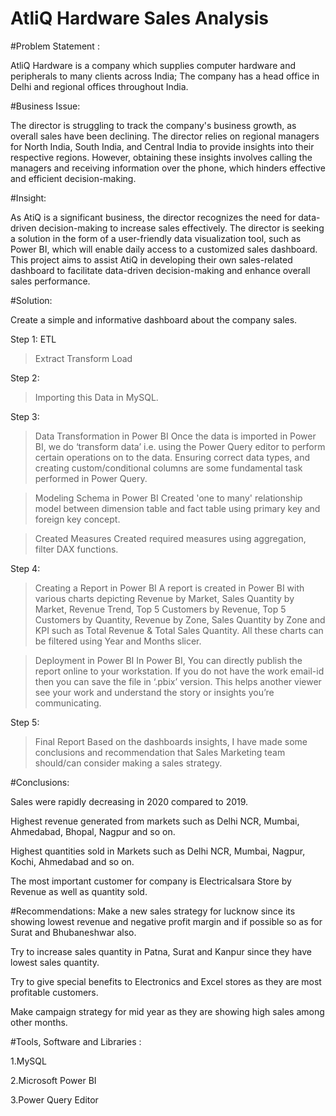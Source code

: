 # AtliQ Hardware Sales Analysis

#Problem Statement :

AtliQ Hardware is a company which supplies computer hardware and peripherals to many clients across India;
The company has a head office in Delhi and regional offices throughout India.

#Business Issue:

The director is struggling to track the company's business growth, as overall sales have been declining. The director relies on regional managers for North India, South India, and Central India to provide insights into their respective regions. However, obtaining these insights involves calling the managers and receiving information over the phone, which hinders effective and efficient decision-making.

#Insight:

As AtiQ is a significant business, the director recognizes the need for data-driven decision-making to increase sales effectively. The director is seeking a solution in the form of a user-friendly data visualization tool, such as Power BI, which will enable daily access to a customized sales dashboard. This project aims to assist AtiQ in developing their own sales-related dashboard to facilitate data-driven decision-making and enhance overall sales performance.

#Solution:

Create a simple and informative dashboard about the company sales.

Step 1:
ETL 
>Extract
>Transform
>Load

Step 2:
>Importing this Data in MySQL.

Step 3:
>Data Transformation in Power BI
Once the data is imported in Power BI, we do ‘transform data’ i.e. using the Power Query editor to perform certain operations on to the data. Ensuring correct data types, and creating custom/conditional columns are some fundamental task performed in Power Query.

>Modeling Schema in Power BI
Created 'one to many' relationship model between dimension table and fact table using primary key and foreign key concept.

>Created Measures
Created required measures using aggregation, filter DAX functions.

Step 4:
>Creating a Report in Power BI
A report is created in Power BI with various charts depicting Revenue by Market, Sales Quantity by Market, Revenue Trend, Top 5 Customers by Revenue, Top 5 Customers by Quantity, Revenue by Zone, Sales Quantity by Zone and KPI such as Total Revenue & Total Sales Quantity. All these charts can be filtered using Year and Months slicer.

>Deployment in Power BI
In Power BI, You can directly publish the report online to your workstation. If you do not have the work email-id then you can save the file in ‘.pbix’ version. This helps another viewer see your work and understand the story or insights you’re communicating.

Step 5:
>Final Report
Based on the dashboards insights, I have made some conclusions and recommendation that Sales Marketing team should/can consider making a sales strategy.

#Conclusions:

Sales were rapidly decreasing in 2020 compared to 2019.

Highest revenue generated from markets such as Delhi NCR, Mumbai, Ahmedabad, Bhopal, Nagpur and so on.

Highest quantities sold in Markets such as Delhi NCR, Mumbai, Nagpur, Kochi, Ahmedabad and so on.

The most important customer for company is Electricalsara Store by Revenue as well as quantity sold.

#Recommendations:
Make a new sales strategy for lucknow since its showing lowest revenue and negative profit margin and if possible so as for Surat and Bhubaneshwar also.

Try to increase sales quantity in Patna, Surat and Kanpur since they have lowest sales quantity.

Try to give special benefits to Electronics and Excel stores as they are most profitable customers.

Make campaign strategy for mid year as they are showing high sales among other months.

#Tools, Software and Libraries :

1.MySQL

2.Microsoft Power BI

3.Power Query Editor
